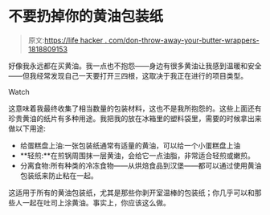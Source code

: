 # 不要扔掉你的黄油包装纸

> 原文:[https://life hacker . com/don-throw-away-your-butter-wrappers-1818809153](https://lifehacker.com/dont-throw-away-your-butter-wrappers-1818809153)

好像我永远都在买黄油。我一点也不抱怨——身边有很多黄油让我感到温暖和安全——但我经常发现自己一天要打开三四根，这取决于我正在进行的项目类型。

Watch

这意味着我最终收集了相当数量的包装材料，这也不是我所抱怨的。这些上面还有珍贵黄油的纸片有多种用途。我把我的放在冰箱里的塑料袋里，需要的时候拿出来做以下用途:

*   给蛋糕盘上油:一张包装纸通常有适量的黄油，可以给一个小蛋糕盘上油
*   **轻煎:**在煎锅周围抹一层黄油，会给它一点油脂，非常适合轻煎或嫩煎。
*   分离食物:所有种类的冷冻食物——从烘焙食品到汉堡——都可以通过使用黄油包装纸来防止粘在一起。

这适用于所有的黄油包装纸，尤其是那些你剥开室温棒的包装纸；你几乎可以和那些人一起在吐司上涂黄油。事实上，你应该这么做。